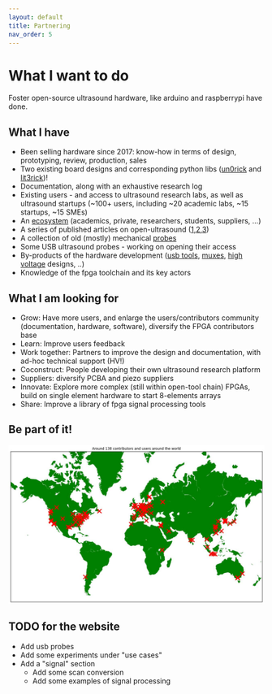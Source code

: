 ```yaml
---
layout: default
title: Partnering
nav_order: 5
---
```


# What I want to do 

Foster open-source ultrasound hardware, like arduino and raspberrypi have done.

## What I have

* Been selling hardware since 2017: know-how in terms of design, prototyping, review, production, sales  
* Two existing board designs and corresponding python libs ([un0rick](http://un0rick.cc/un0rick) and [lit3rick](http://un0rick.cc/lit3rick  ))!
* Documentation, along with an exhaustive research log
* Existing users - and access to ultrasound research labs, as well as ultrasound startups (~100+ users, including ~20 academic labs, ~15 startups, ~15 SMEs)
* An [ecosystem](https://join.slack.com/t/usdevkit/shared_invite/zt-2g501obl-z53YHyGOOMZjeCXuXzjZow) (academics, private, researchers, students, suppliers, ...)
* A series of published articles on open-ultrasound ([1](https://openhardware.metajnl.com/articles/10.5334/joh.2/),[2](https://www.researchgate.net/publication/338487313_Development_of_a_Portable_and_Inexpensive_Ultrasound_Imaging_Device_for_Use_in_the_Developing_World),[3](https://www.researchgate.net/publication/338491502_un0rick_open-source_fpga_board_for_single_element_ultrasound_imaging))
* A collection of old (mostly) mechanical [probes](https://github.com/kelu124/echomods/blob/master/include/probes/Readme.md)
* Some USB ultrasound probes - working on opening their access
* By-products of the hardware development ([usb tools](https://github.com/kelu124/ft600), [muxes](https://github.com/kelu124/max14866), [high voltage](https://github.com/kelu124/hvpppn) designs, ..)
* Knowledge of the fpga toolchain and its key actors  

## What I am looking for

* Grow: Have more users, and enlarge the users/contributors community (documentation, hardware, software), diversify the FPGA contributors base 
* Learn: Improve users feedback
* Work together: Partners to improve the design and documentation, with ad-hoc technical support (HV!)
* Coconstruct: People developing their own ultrasound research platform
* Suppliers: diversify PCBA and piezo suppliers
* Innovate: Explore more complex (still within open-tool chain) FPGAs, build on single element hardware to start 8-elements arrays
* Share: Improve a library of fpga signal processing tools


## Be part of it!


![](https://raw.githubusercontent.com/kelu124/echomods/master/include/community/map.jpg) 


## TODO for the website


* Add usb probes
* Add some experiments under "use cases"
* Add a "signal" section
  * Add some scan conversion
  * Add some examples of signal processing


